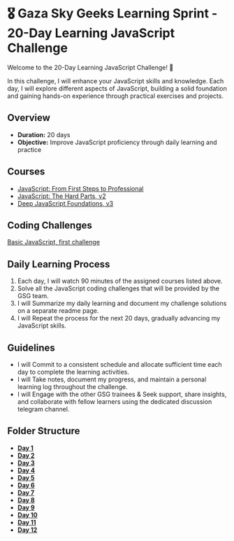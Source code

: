 
# 🎖️ Gaza Sky Geeks Learning Sprint - 20-Day Learning JavaScript Challenge

Welcome to the 20-Day Learning JavaScript Challenge! 🚀

In this challenge, I will enhance your JavaScript skills and knowledge. Each day, I will explore different aspects of JavaScript, building a solid foundation and gaining hands-on experience through practical exercises and projects.

## Overview
- **Duration:** 20 days
- **Objective:** Improve JavaScript proficiency through daily learning and practice


## Courses
 - [JavaScript: From First Steps to Professional](https://frontendmasters.com/courses/javascript-first-steps/)
 - [JavaScript: The Hard Parts, v2](https://frontendmasters.com/courses/javascript-hard-parts-v2/)
 - [Deep JavaScript Foundations, v3](https://frontendmasters.com/courses/deep-javascript-v3/)

## Coding Challenges
[Basic JavaScript, first challenge](https://www.freecodecamp.org/learn/javascript-algorithms-and-data-structures/basic-javascript/comment-your-javascript-code)



## Daily Learning Process
1. Each day, I will watch 90 minutes of the assigned courses listed above.
2. Solve all the JavaScript coding challenges that will be provided by the GSG team.
3. I will Summarize my daily learning and document my challenge solutions on a separate readme page.
4. I will  Repeat the process for the next 20 days, gradually advancing my JavaScript skills.

## Guidelines
- I will Commit to a consistent schedule and allocate sufficient time each day to complete the learning activities.
- I will Take notes, document my progress, and maintain a personal learning log throughout the challenge.
- I will Engage with the other GSG trainees & Seek support, share insights, and collaborate with fellow learners using the dedicated discussion telegram channel.

## Folder Structure
- [**Day 1**](https://github.com/Batoul-Shaheen/Mastering-JavaScript-in-20-days/blob/a30d58cfb85aa29007b0eb1917930a6871ee8db3/Day%201.md)
- [**Day 2**](https://github.com/Batoul-Shaheen/Mastering-JavaScript-in-20-days/blob/d4d6dadcfa8c975c4c196d9eaf69a8de34dcfc0f/Day%202.md)
- [**Day 3**](https://github.com/Batoul-Shaheen/Mastering-JavaScript-in-20-days/blob/main/Day%203.md)
- [**Day 4**](https://github.com/Batoul-Shaheen/Mastering-JavaScript-in-20-days/blob/25a84118ef8a9a69026e9c1dcd6053e41d3da0e3/Day%204.md)
- [**Day 5**](https://github.com/Batoul-Shaheen/Mastering-JavaScript-in-20-days/blob/c1a194a3987368159aea6109d3980971ded3482c/Day%205.md)
- [**Day 6**](https://github.com/Batoul-Shaheen/Mastering-JavaScript-in-20-days/blob/035d626fc75d3d403c69e83bf534d4102bc2a35a/Day%206.md)
- [**Day 7**](https://github.com/Batoul-Shaheen/Mastering-JavaScript-in-20-days/blob/806779a63f85a5e37cc4bc7d3d867845859b35a6/Day%207.md)
- [**Day 8**](https://github.com/Batoul-Shaheen/Mastering-JavaScript-in-20-days/blob/6cbc290e4f81e2b4c397750a3562d7b8dfd976b3/Day%208.md)
- [**Day 9**](https://github.com/Batoul-Shaheen/Mastering-JavaScript-in-20-days/blob/56f34318a5cc7750901f935295efd1c58699bee6/Day%209.md)
- [**Day 10**](https://github.com/Batoul-Shaheen/Mastering-JavaScript-in-20-days/blob/9bead6973969cbf219f89d0a8a8c9d1ded53e867/Day%2010.md)
- [**Day 11**](https://github.com/Batoul-Shaheen/Mastering-JavaScript-in-20-days/blob/61d2010c74a5b851c56337538515d108db0fa904/Day%2011.md)
- [**Day 12**](https://github.com/Batoul-Shaheen/Mastering-JavaScript-in-20-days/blob/de36b9e103f281506c13b0f83206b838d04919d9/Day%2012.md)
